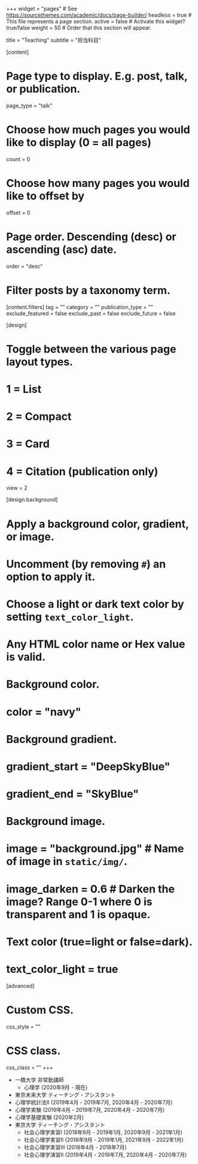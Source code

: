 +++
widget = "pages"  # See https://sourcethemes.com/academic/docs/page-builder/
headless = true  # This file represents a page section.
active = false  # Activate this widget? true/false
weight = 50  # Order that this section will appear.

title = "Teaching"
subtitle = "担当科目"

[content]
  # Page type to display. E.g. post, talk, or publication.
  page_type = "talk"
  
  # Choose how much pages you would like to display (0 = all pages)
  count = 0
  
  # Choose how many pages you would like to offset by
  offset = 0

  # Page order. Descending (desc) or ascending (asc) date.
  order = "desc"

  # Filter posts by a taxonomy term.
  [content.filters]
    tag = ""
    category = ""
    publication_type = ""
    exclude_featured = false
    exclude_past = false
    exclude_future = false
    
[design]
  # Toggle between the various page layout types.
  #   1 = List
  #   2 = Compact
  #   3 = Card
  #   4 = Citation (publication only)
  view = 2
  
[design.background]
  # Apply a background color, gradient, or image.
  #   Uncomment (by removing `#`) an option to apply it.
  #   Choose a light or dark text color by setting `text_color_light`.
  #   Any HTML color name or Hex value is valid.

  # Background color.
  # color = "navy"
  
  # Background gradient.
  # gradient_start = "DeepSkyBlue"
  # gradient_end = "SkyBlue"
  
  # Background image.
  # image = "background.jpg"  # Name of image in `static/img/`.
  # image_darken = 0.6  # Darken the image? Range 0-1 where 0 is transparent and 1 is opaque.

  # Text color (true=light or false=dark).
  # text_color_light = true  
  
[advanced]
 # Custom CSS. 
 css_style = ""
 
 # CSS class.
 css_class = ""
+++
- 一橋大学 非常勤講師
  - 心理学 (2020年9月 - 現在)
-  東京未来大学 ティーチング・アシスタント
 - 心理学統計法II (2019年4月 - 2019年7月, 2020年4月 - 2020年7月)
 - 心理学実験 (2019年4月 - 2019年7月, 2020年4月 - 2020年7月)
 - 心理学基礎実験 (2020年2月)
- 東京大学 ティーチング・アシスタント
  - 社会心理学実習I (2018年9月 - 2019年1月, 2020年9月 - 2021年1月)
  - 社会心理学実習II (2018年9月 - 2019年1月, 2021年9月 - 2022年1月)
  - 社会心理学実習III (2018年4月 - 2018年7月)
  - 社会心理学演習II (2019年4月 - 2019年7月, 2020年4月 - 2020年7月)
